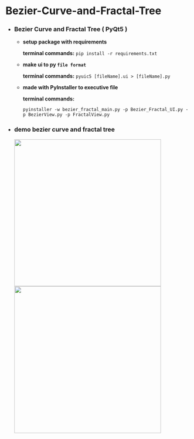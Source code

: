 # Bezier-Curve-and-Fractal-Tree

* ### Bezier Curve and Fractal Tree ( PyQt5 )
    * **setup package with requirements**
    
        **terminal commands:** 
        `pip install -r requirements.txt`
        
    * **make ui to py `file format`**
    
        **terminal commands:** `pyuic5 [fileName].ui > [fileName].py`
    * **made with PyInstaller to executive file**
    
        **terminal commands:** 
        
        `pyinstaller -w bezier_fractal_main.py -p Bezier_Fractal_UI.py -p BezierView.py -p FractalView.py`
        
* ### demo bezier curve and fractal tree
  <img src="https://github.com/neural022/Bezier-Curve-and-Fractral-Tree-with-PyQt5/blob/main/demo_img/bezier_curve.png" width="400" height="400"> <img src="https://github.com/neural022/Bezier-Curve-and-Fractral-Tree-with-PyQt5/blob/main/demo_img/fractal_tree.png" width="400" height="400">
